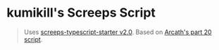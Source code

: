 # kumikill's Screeps Script
> Uses [screeps-typescript-starter v2.0](https://github.com/screepers/screeps-typescript-starter). Based on [Arcath's part 20 script](https://github.com/Arcath/screeps-code).
